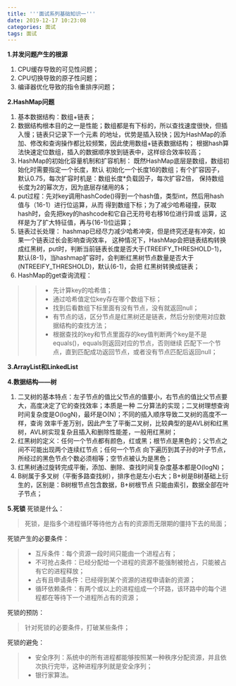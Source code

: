 ```yaml
---
title: '''面试系列基础知识一'''
date: 2019-12-17 10:23:08
categories: 面试
tags: 面试
---
```

**1.并发问题产生的根源**
1. CPU缓存导致的可见性问题；
2. CPU切换导致的原子性问题；
3. 编译器优化导致的指令重排序问题；

**2.HashMap问题**
1. 基本数据结构：数组+链表；
2. 数据结构根本目的之一是性能；数组都是有下标的，所以查找速度很快，但插入慢；链表只记录下一个元素
   的地址，优势是插入较快；因为HashMap的添加、修改和查询操作都比较频繁，因此使用数组+链表数据结构；
   根据hash算法快速定位数组，插入的数据顺序放到链表中，这样综合效率较高；
3. HashMap的初始化容量机制和扩容机制： 既然HashMap底层是数组，数组初始化时需要指定一个长度，默认
   初始化一个长度16的数组；有个扩容因子，默认0.75，每次扩容时机是：数组长度*负载因子，每次扩容2倍，
   保持数组长度为2的幂次方，因为底层存储用的&；
4. put过程：先对key调用hashCode()得到一个hash值，类型int，然后用hash值与（16-1）进行位运算，从而
   得到数组下标；为了减少哈希碰撞，获取hash时，会先把key的hashcode和它自己无符号右移16位进行异或
   运算，这样是为了扩大特征值，再与(16-1)位运算；
5. 链表过长处理： hashmap已经尽力减少哈希冲突，但是终究还是有冲突，如果一个链表过长会影响查询效率，
   这种情况下，HashMap会把链表结构转换成红黑树，put时，判断当前链表长度是否大于(TREEIFY_THRESHOLD-1)，
   默认(8-1)，当hashmap扩容时，会判断红黑树节点数量是否大于(NTREEIFY_THRESHOLD)，默认(6-1)，会把
   红黑树转换成链表；
6. HashMap的get查询流程：
>>* 先计算key的哈希值；
>>* 通过哈希值定位key存在哪个数组下标；
>>* 找到后看数组下标里面有没有节点，没有就返回null；
>>* 有节点的话，区分节点是红黑树还是链表，然后分别使用对应数据结构的查找方法；
>>* 根据查找的key和节点里面存的key值判断两个key是不是equals()，equals则返回对应的节点，否则继续
匹配下一个节点，直到匹配成功返回节点，或者没有节点匹配后返回null；

**3.ArrayList和LinkedList**


**4.数据结构——树**
1. 二叉树的基本特点：左子节点的值比父节点的值要小，右节点的值比父节点要大，高度决定了它的查找效率；本质是一种
二分算法的实现；二叉树理想查询时间复杂度是O(logN)，最坏是O(N)；不同的插入顺序导致二叉树的高度不一样，查询
效率千差万别，因此产生了平衡二叉树，比较典型的是AVL树和红黑树，AVL树实现复杂且插入和删除性能差，一般用红黑树；
2. 红黑树的定义：任何一个节点都有颜色，红或黑；根节点是黑色的；父节点之间不可能出现两个连续红节点；任何一个节点
向下遍历到其子孙的叶子节点，所经过的黑色节点个数必须相等；空节点被认为是黑色；
3. 红黑树通过旋转完成平衡，添加、删除、查找时间复杂度基本都是O(logN)；
4. B树属于多叉树（平衡多路查找树），排序也是左小右大；B+树是B树基础上衍生的，区别是：B树根节点包含数据，B+树根节点
只能由索引，数据全部在叶子节点；

**5.死锁**
死锁是什么：
>死锁，是指多个进程循环等待他方占有的资源而无限期的僵持下去的局面；

死锁产生的必要条件：
>* 互斥条件：每个资源一段时间只能由一个进程占有；
>* 不可抢占条件：已经分配给一个进程的资源不能强制被抢占，只能被占有它的进程释放；
>* 占有且申请条件：已经得到某个资源的进程申请新的资源；
>* 循环依赖条件：有两个或以上的进程组成一个环路，该环路中的每个进程都在等待下一个进程所占有的资源；

死锁的预防：
>针对死锁的必要条件，打破某些条件；

死锁的避免：
>* 安全序列：系统中的所有进程都能够按照某一种秩序分配资源，并且依次执行完毕，这种进程序列就是安全序列；
>* 银行家算法。

